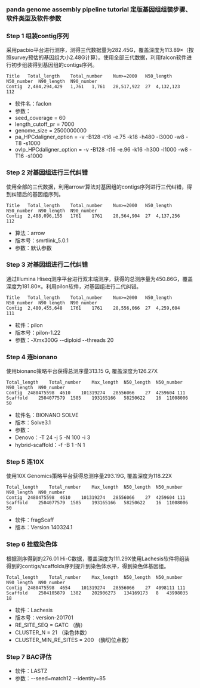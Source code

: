 ### panda genome assembly pipeline tutorial 定版基因组组装步骤、软件类型及软件参数
###  Step 1  组装contig序列
采用pacbio平台进行测序，测得三代数据量为282.45G，覆盖深度为113.89×（按照survey预估的基因组大小2.48G计算）。使用全部三代数据，利用falcon软件进行初步组装得到基因组的contigs序列。

```
Title	Total_length	Total_number	Num>=2000	N50_length	N50_number	N90_length	N90_number
Contig	2,484,294,429	1,761	1,761	28,517,922	27	4,132,123	112
```
* 软件名：faclon
* 参数：
* seed_coverage = 60
* length_cutoff_pr = 7000
* genome_size = 2500000000
* pa_HPCdaligner_option =  -v -B128 -t16  -e.75  -k18 -h480  -l3000 -w8 -T8 -s1000
* ovlp_HPCdaligner_option = -v -B128  -t16  -e.96 -k16  -h300  -l1000 -w8 -T16 -s1000

### Step 2 对基因组进行三代纠错
使用全部的三代数据，利用arrowr算法对基因组的contigs序列进行三代纠错，得到纠错后的基因组序列。

```
Title	Total_length	Total_number	Num>=2000	N50_length	N50_number	N90_length	N90_number
Contig	2,488,096,155	1761	1761	28,564,904	27	4,137,256	112
```
* 算法：arrow
* 版本号：smrtlink_5.0.1
* 参数：默认参数

### Step 3 对基因组进行二代纠错
通过Illumina Hiseq测序平台进行双末端测序，获得的总测序量为450.86G，覆盖深度为181.80×。利用pilon软件，对基因组进行二代纠错。
```
Title	Total_length	Total_number	Num>=2000	N50_length	N50_number	N90_length	N90_number
Contig	2,480,455,648	1761	1761	28,556,066	27	4,259,604	111
```
* 软件：pilon
* 版本号：pilon-1.22
* 参数：-Xmx300G --diploid --threads 20

### Step 4 连bionano
使用bionano策略平台获得总测序量313.15	G, 覆盖深度为126.27X
```
Total_length	Total_number	Max_length	N50_length	N50_number	N90_length	N90_number
Contig	2480475598	4610	101319274	28556066	27	4259604	111
Scaffold	2504077579	1585	193165166	58250622	16	11008006	50
```
* 软件名：BIONANO SOLVE
* 版本：Solve3.1
* 参数：
* Denovo：-T 24 -j 5 -N 100 -i 3
* hybrid-scaffold：-f -B 1 -N 1

### Step 5 连10X
使用10X Genomics策略平台获得总测序量293.19G, 覆盖深度为118.22X
```
Total_length	Total_number	Max_length	N50_length	N50_number	N90_length	N90_number
Contig	2480475598	4610	101319274	28556066	27	4259604	111
Scaffold	2504077579	1585	193165166	58250622	16	11008006	50
```
* 软件：fragScaff
* 版本：Version 140324.1
### Step 6 挂载染色体
根据测序得到的276.01  Hi-C数据，覆盖深度为111.29X使用Lachesis软件将组装得到的contigs/scaffolds序列提升到染色体水平，得到染色体基因组。
```
Total_length	Total_number	Max_length	N50_length	N50_number	N90_length	N90_number
Contig	2480475598	4654	101319274	28556066	27	4098111	111
Scaffold	2504105879	1382	202906273	134169173	8	43998035	18
```
* 软件：Lachesis
* 版本号：version-201701
* RE_SITE_SEQ = GATC （酶）
* CLUSTER_N = 21   （染色体数）
* CLUSTER_MIN_RE_SITES = 200  （酶切位点数）

### Step 7 BAC评估
* 软件：LASTZ
* 参数：--seed=match12 --identity=85
